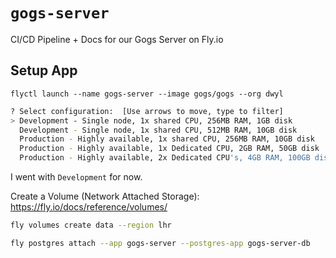 # `gogs-server`

CI/CD Pipeline + Docs for our Gogs Server on Fly.io

## Setup App

```
flyctl launch --name gogs-server --image gogs/gogs --org dwyl
```

```sh
? Select configuration:  [Use arrows to move, type to filter]
> Development - Single node, 1x shared CPU, 256MB RAM, 1GB disk
  Development - Single node, 1x shared CPU, 512MB RAM, 10GB disk
  Production - Highly available, 1x shared CPU, 256MB RAM, 10GB disk
  Production - Highly available, 1x Dedicated CPU, 2GB RAM, 50GB disk
  Production - Highly available, 2x Dedicated CPU's, 4GB RAM, 100GB disk
```

I went with `Development` for now.

<!-- "init" is not a valid command! and Error unknown flag: --port
```sh
flyctl init gogs-server --image gogs/gogs --org dwyl --port 3000
```
-->

Create a Volume (Network Attached Storage):
https://fly.io/docs/reference/volumes/

```sh
fly volumes create data --region lhr
```

```sh
fly postgres attach --app gogs-server --postgres-app gogs-server-db
```
